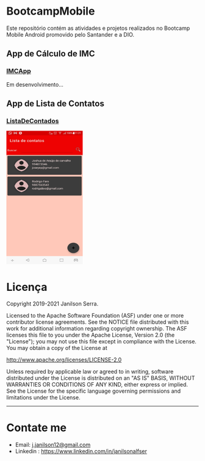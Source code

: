 # BootcampMobile
Este repositório contém as atividades e projetos realizados no Bootcamp Mobile Android promovido pelo Santander e a DIO.

## App de Cálculo de IMC
### [IMCApp](./IMCApp)
Em desenvolvimento...

## App de Lista de Contatos
### [ListaDeContados](./listacontatosApp/)

<img src='./listacontatosApp/screenshots/home.jpeg' width=200 height=350/>

# Licença

Copyright 2019-2021 Janilson Serra.

Licensed to the Apache Software Foundation (ASF) under one or more contributor
license agreements.  See the NOTICE file distributed with this work for
additional information regarding copyright ownership.  The ASF licenses this
file to you under the Apache License, Version 2.0 (the "License"); you may not
use this file except in compliance with the License.  You may obtain a copy of
the License at

http://www.apache.org/licenses/LICENSE-2.0

Unless required by applicable law or agreed to in writing, software
distributed under the License is distributed on an "AS IS" BASIS, WITHOUT
WARRANTIES OR CONDITIONS OF ANY KIND, either express or implied.  See the
License for the specific language governing permissions and limitations under
the License.

---
# Contate me

- Email: j.janilson12@gmail.com
- Linkedin : https://www.linkedin.com/in/janilsonalfser